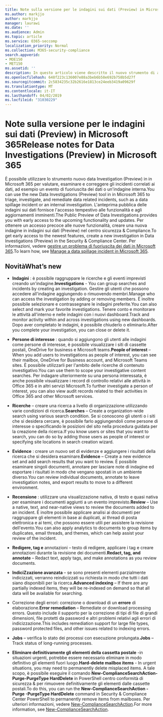 ```yaml
---
title: Note sulla versione per le indagini sui dati (Preview) in Microsoft 365
ms.author: markjjo
author: markjjo
manager: laurawi
ms.date: ''
ms.audience: Admin
ms.topic: article
ms.service: O365-seccomp
localization_priority: Normal
ms.collection: M365-security-compliance
search.appverid:
- MOE150
- MET150
ms.assetid: ''
description: In questo articolo viene descritto il nuovo strumento di analisi dei dati (Preview) in Microsoft 365.
ms.openlocfilehash: 648f223c136007e88a3beb6b58e692b758b5d27f
ms.sourcegitcommit: 2c5834235c32b2616e1813ce24eeb3419a09629f
ms.translationtype: MT
ms.contentlocale: it-IT
ms.lasthandoff: 04/02/2019
ms.locfileid: "31030229"
---
```

# <a name="release-notes-for-data-investigations-preview-in-microsoft-365"></a><span data-ttu-id="34b35-103">Note sulla versione per le indagini sui dati (Preview) in Microsoft 365</span><span class="sxs-lookup"><span data-stu-id="34b35-103">Release notes for Data Investigations (Preview) in Microsoft 365</span></span>

<span data-ttu-id="34b35-104">È possibile utilizzare lo strumento nuovo data Investigation (Preview) in in Microsoft 365 per valutare, esaminare e correggere gli incidenti correlati ai dati, ad esempio un evento di fuoriuscita dei dati o un'indagine interna.</span><span class="sxs-lookup"><span data-stu-id="34b35-104">You can use the new Data Investigations (Preview) tool in in Microsoft 365 to triage, investigate, and remediate data related incidents, such as a data spillage incident or an internal investigation.</span></span> <span data-ttu-id="34b35-105">L'anteprima pubblica delle indagini sui dati fornisce l'accesso tempestivo alle funzionalità e agli aggiornamenti imminenti.</span><span class="sxs-lookup"><span data-stu-id="34b35-105">The Public Preview of Data Investigations provides you with early access to the upcoming functionality and updates.</span></span> <span data-ttu-id="34b35-106">Per ottenere un accesso precoce alle nuove funzionalità, creare una nuova indagine in indagini sui dati (Preview) nel centro sicurezza & Compliance.</span><span class="sxs-lookup"><span data-stu-id="34b35-106">To get early access to the newest features, create a new investigation in Data Investigations (Preview) in the Security & Compliance Center.</span></span> <span data-ttu-id="34b35-107">Per informazioni, vedere [gestire un problema di fuoriuscita dei dati in Microsoft 365](manage-data-spillage-incidents.md).</span><span class="sxs-lookup"><span data-stu-id="34b35-107">To learn how, see [Manage a data spillage incident in Microsoft 365](manage-data-spillage-incidents.md).</span></span>

## <a name="whats-new"></a><span data-ttu-id="34b35-108">Novità</span><span class="sxs-lookup"><span data-stu-id="34b35-108">What’s new</span></span> 

- <span data-ttu-id="34b35-109">**Indagini** : è possibile raggruppare le ricerche e gli eventi imprevisti creando un'indagine.</span><span class="sxs-lookup"><span data-stu-id="34b35-109">**Investigations** - You can group searches and incidents by creating an investigation.</span></span> <span data-ttu-id="34b35-110">Gestire gli utenti che possono accedere all'indagine aggiungendo o rimuovendo membri.</span><span class="sxs-lookup"><span data-stu-id="34b35-110">Manage who can access the investigation by adding or removing members.</span></span>  <span data-ttu-id="34b35-111">È inoltre possibile selezionare e contrassegnare le indagini preferite.</span><span class="sxs-lookup"><span data-stu-id="34b35-111">You can also select and mark your favorite investigations.</span></span> <span data-ttu-id="34b35-112">Tenere conto e monitorare le attività all'interno e nelle indagini con i nuovi dashboard.</span><span class="sxs-lookup"><span data-stu-id="34b35-112">Track and monitor activity within and across investigations using new dashboards.</span></span> <span data-ttu-id="34b35-113">Dopo aver completato le indagini, è possibile chiuderlo o eliminarlo.</span><span class="sxs-lookup"><span data-stu-id="34b35-113">After you complete your investigation, you can close or delete it.</span></span>

- <span data-ttu-id="34b35-114">**Persone di interesse** : quando si aggiungono gli utenti alle indagini come persone di interesse, è possibile visualizzare i siti di cassette postali, OneDrive for business e Microsoft teams.</span><span class="sxs-lookup"><span data-stu-id="34b35-114">**People of interest** – When you add users to investigations as people of interest, you can see their mailbox, OneDrive for Business account, and Microsoft Teams sites.</span></span> <span data-ttu-id="34b35-115">È possibile utilizzarli per l'ambito delle ricerche di contenuto investigativo.</span><span class="sxs-lookup"><span data-stu-id="34b35-115">You can use them to scope your investigative content searches.</span></span> <span data-ttu-id="34b35-116">Per indagare ulteriormente su una persona interessata, è anche possibile visualizzare i record di controllo relativi alle attività in Office 365 e in altri servizi Microsoft.</span><span class="sxs-lookup"><span data-stu-id="34b35-116">To further investigate a person of interest, you can also view audit records related to their activities in Office 365 and other Microsoft services.</span></span>

- <span data-ttu-id="34b35-117">**Ricerche** – creare una ricerca a livello di organizzazione utilizzando varie condizioni di ricerca.</span><span class="sxs-lookup"><span data-stu-id="34b35-117">**Searches** – Create a organization-wide search using various search condition.</span></span> <span data-ttu-id="34b35-118">Se si conoscono gli utenti o i siti che si desidera cercare, è possibile farlo aggiungendoli come persone di interesse o specificando le posizioni del sito nella procedura guidata per la creazione della ricerca.</span><span class="sxs-lookup"><span data-stu-id="34b35-118">If you know users or sites that you want to search, you can do so by adding those users as people of interest or specifying site locations in search creation wizard.</span></span> 

- <span data-ttu-id="34b35-119">**Evidence** : creare un nuovo set di evidenze e aggiungere i risultati della ricerca che si desidera esaminare.</span><span class="sxs-lookup"><span data-stu-id="34b35-119">**Evidence** – Create a new evidence set and add search results that you want to review.</span></span> <span data-ttu-id="34b35-120">È possibile esaminare singoli documenti, annotare per lasciare note di indagine ed esportare i risultati in modo che vengano spostati in un ambiente diverso.</span><span class="sxs-lookup"><span data-stu-id="34b35-120">You can review individual documents, annotate to leave investigation notes, and export results to move to a different environment.</span></span> 

- <span data-ttu-id="34b35-121">**Recensione** : utilizzare una visualizzazione nativa, di testo e quasi nativa per esaminare i documenti aggiunti a un evento imprevisto.</span><span class="sxs-lookup"><span data-stu-id="34b35-121">**Review** – Use a native, text, and near-native views to review the documents added to an incident.</span></span> <span data-ttu-id="34b35-122">È inoltre possibile applicare analisi ai documenti per raggruppare gli elementi in base ai duplicati, ai thread di posta elettronica e ai temi, che possono essere utili per assistere la revisione dell'evento.</span><span class="sxs-lookup"><span data-stu-id="34b35-122">You can also apply analytics to documents to group items by duplicates, email threads, and themes, which can help assist your review of the incident.</span></span> 

- <span data-ttu-id="34b35-123">**Redigere, tag e** annotazioni – testo di redigere, applicare i tag e creare annotazioni durante la revisione dei documenti.</span><span class="sxs-lookup"><span data-stu-id="34b35-123">**Redact, tag, and annotate** – Redact text, apply tags, and make annotations as you review documents.</span></span>
  
- <span data-ttu-id="34b35-124">**IndiciZzazione avanzata** – se sono presenti elementi parzialmente indicizzati, verranno reindicizzati su richiesta in modo che tutti i dati siano disponibili per la ricerca.</span><span class="sxs-lookup"><span data-stu-id="34b35-124">**Advanced indexing** – If there are any partially indexed items, they will be re-indexed on demand so that all data will be available for searching.</span></span>

- <span data-ttu-id="34b35-125">Correzione degli errori: correzione o download di un **errore** di elaborazione.</span><span class="sxs-lookup"><span data-stu-id="34b35-125">**Error remediation** – Remediate or download processing errors.</span></span> <span data-ttu-id="34b35-126">Questo include il supporto per la correzione di tipi di file di grandi dimensioni, file protetti da password e altri problemi relativi agli errori di indicizzazione.</span><span class="sxs-lookup"><span data-stu-id="34b35-126">This includes remediation support for large file types, password protected files, and other issues related to indexing errors.</span></span> 

- <span data-ttu-id="34b35-127">**Jobs** – verifica lo stato dei processi con esecuzione prolungata.</span><span class="sxs-lookup"><span data-stu-id="34b35-127">**Jobs** – Track status of long-running processes.</span></span>

- <span data-ttu-id="34b35-128">**Eliminare definitivamente gli elementi della cassetta postale** -in situazioni urgenti, potrebbe essere necessario eliminare in modo definitivo gli elementi fuori luogo.</span><span class="sxs-lookup"><span data-stu-id="34b35-128">**Hard-delete mailbox items** - In urgent situations, you may need to permanently delete misplaced items.</span></span> <span data-ttu-id="34b35-129">A tale scopo, è possibile eseguire il comando **New-ComplianceSearchAction-Purge-PurgeType HardDelete** in PowerShell centro conformità di sicurezza & per rimuovere definitivamente gli elementi dalle cassette postali.</span><span class="sxs-lookup"><span data-stu-id="34b35-129">To do this, you can run the **New-ComplianceSearchAction -Purge -PurgeType HardDelete** command in Security & Compliance Center PowerShell to permanently remove items from mailboxes.</span></span> <span data-ttu-id="34b35-130">Per ulteriori informazioni, vedere [New-ComplianceSearchAction](https://docs.microsoft.com/powershell/module/exchange/policy-and-compliance-content-search/new-compliancesearchaction).</span><span class="sxs-lookup"><span data-stu-id="34b35-130">For more information, see [New-ComplianceSearchAction](https://docs.microsoft.com/powershell/module/exchange/policy-and-compliance-content-search/new-compliancesearchaction).</span></span>
